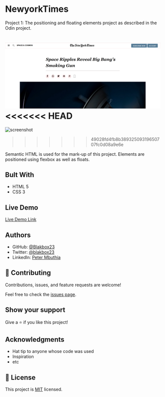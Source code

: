 # NewyorkTimes
Project 1: The positioning and floating elements project as described in the Odin project.

![screenshot](./images/NYTproj.PNG)
<<<<<<< HEAD
=======
![screenshot](./app_screenshot.png)
>>>>>>> 49028fd4fb8b38932509319650707fc0d08a9e6e

Semantic HTML is used for the mark-up of this project. Elements are positioned using flexbox as well as floats.

## Bult With

- HTML 5
- CSS 3

## Live Demo

[Live Demo Link](https://blakbox23.github.io/NewyorkTimes/)

## Authors
- GitHub: [@Blakbox23](https://github.com/blakbox23)
- Twitter: [@blakbox23](https://twitter.com/blakbox23)
- LinkedIn: [Peter Mbuthia](https://www.linkedin.com/in/peter-mbuthia-b15791182/)

## 🤝 Contributing

Contributions, issues, and feature requests are welcome!

Feel free to check the [issues page](https://github.com/blakbox23/NewyorkTimes/issues).

## Show your support

Give a ⭐️ if you like this project!

## Acknowledgments

- Hat tip to anyone whose code was used
- Inspiration
- etc


## 📝 License

This project is [MIT](https://github.com/git/git-scm.com/blob/master/MIT-LICENSE.txt) licensed.


